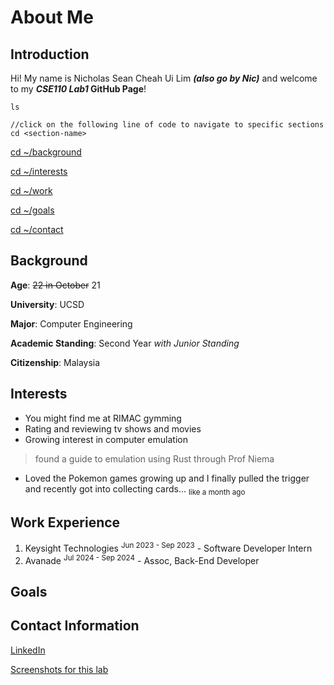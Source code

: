 # About Me

## Introduction
Hi! My name is Nicholas Sean Cheah Ui Lim ***(also go by Nic)*** and welcome to my **_CSE110 Lab1_ GitHub Page**!

`ls`
```
//click on the following line of code to navigate to specific sections
cd <section-name>
```
[cd ~/background](#background)

[cd ~/interests](#interests)

[cd ~/work](#work-experience)

[cd ~/goals](#goals)

[cd ~/contact](#contact-information)

## Background
**Age**: ~~22 in October~~ 21

**University**: UCSD

**Major**: Computer Engineering

**Academic Standing**: Second Year *with Junior Standing*

**Citizenship**: Malaysia

## Interests
* You might find me at RIMAC gymming
* Rating and reviewing tv shows and movies
* Growing interest in computer emulation
> found a guide to emulation using Rust through Prof Niema
* Loved the Pokemon games growing up and I finally pulled the trigger and recently got into collecting cards... <sub>like a month ago</sub>

## Work Experience
1. Keysight Technologies <sup>Jun 2023 - Sep 2023</sup> - Software Developer Intern
2. Avanade <sup>Jul 2024 - Sep 2024</sup> - Assoc, Back-End Developer

## Goals

## Contact Information
[LinkedIn](https://www.linkedin.com/in/nicholascheah002/)

[Screenshots for this lab](/screenshots)

